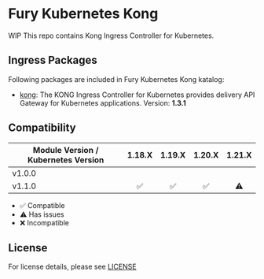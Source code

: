 # Fury Kubernetes Kong
WIP
This repo contains Kong Ingress Controller for Kubernetes.

## Ingress Packages

Following packages are included in Fury Kubernetes Kong katalog:

- [kong](katalog/kong): The KONG Ingress Controller for Kubernetes
provides delivery API Gateway for Kubernetes applications. Version: **1.3.1**

## Compatibility

| Module Version / Kubernetes Version |       1.18.X       |       1.19.X       |       1.20.X       |  1.21.X   |
| ----------------------------------- | :----------------: | :----------------: | :----------------: | :-------: |
| v1.0.0                              |                    |                    |                    |           |
| v1.1.0                              | :white_check_mark: | :white_check_mark: | :white_check_mark: | :warning: |

- :white_check_mark: Compatible
- :warning: Has issues
- :x: Incompatible

## License

For license details, please see [LICENSE](LICENSE)
